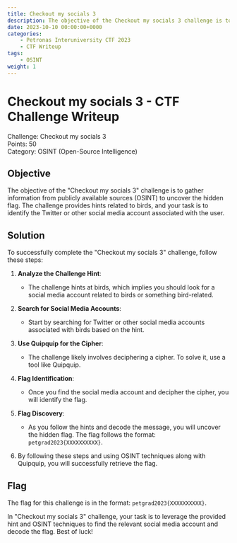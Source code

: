 ```yaml
---
title: Checkout my socials 3
description: The objective of the Checkout my socials 3 challenge is to gather information from publicly available sources (OSINT) to uncover the hidden flag. The challenge provides hints related to birds, and your task is to identify the Twitter or other social media account associated with the user.
date: 2023-10-10 00:00:00+0000
categories:
    - Petronas Interuniversity CTF 2023
    - CTF Writeup
tags:
    - OSINT
weight: 1     
---
```

# Checkout my socials 3 - CTF Challenge Writeup

Challenge: Checkout my socials 3  
Points: 50  
Category: OSINT (Open-Source Intelligence)  

## Objective
The objective of the "Checkout my socials 3" challenge is to gather information from publicly available sources (OSINT) to uncover the hidden flag. The challenge provides hints related to birds, and your task is to identify the Twitter or other social media account associated with the user.

## Solution
To successfully complete the "Checkout my socials 3" challenge, follow these steps:

1. **Analyze the Challenge Hint**:
   - The challenge hints at birds, which implies you should look for a social media account related to birds or something bird-related.

2. **Search for Social Media Accounts**:
   - Start by searching for Twitter or other social media accounts associated with birds based on the hint.

3. **Use Quipquip for the Cipher**:
   - The challenge likely involves deciphering a cipher. To solve it, use a tool like Quipquip.

4. **Flag Identification**:
   - Once you find the social media account and decipher the cipher, you will identify the flag.

5. **Flag Discovery**:
   - As you follow the hints and decode the message, you will uncover the hidden flag. The flag follows the format: `petgrad2023{XXXXXXXXXX}`.

6. By following these steps and using OSINT techniques along with Quipquip, you will successfully retrieve the flag.

## Flag
The flag for this challenge is in the format: `petgrad2023{XXXXXXXXXX}`.

In "Checkout my socials 3" challenge, your task is to leverage the provided hint and OSINT techniques to find the relevant social media account and decode the flag. Best of luck!
